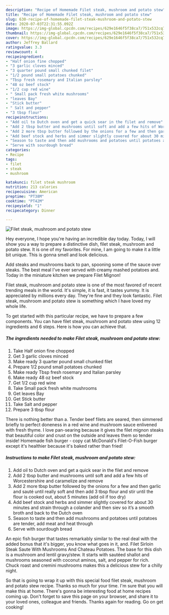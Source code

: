 ```yaml
---
description: "Recipe of Homemade Filet steak, mushroom and potato stew"
title: "Recipe of Homemade Filet steak, mushroom and potato stew"
slug: 630-recipe-of-homemade-filet-steak-mushroom-and-potato-stew
date: 2020-07-03T22:31:55.092Z
image: https://img-global.cpcdn.com/recipes/629e1646f5f38ca7/751x532cq70/filet-steak-mushroom-and-potato-stew-recipe-main-photo.jpg
thumbnail: https://img-global.cpcdn.com/recipes/629e1646f5f38ca7/751x532cq70/filet-steak-mushroom-and-potato-stew-recipe-main-photo.jpg
cover: https://img-global.cpcdn.com/recipes/629e1646f5f38ca7/751x532cq70/filet-steak-mushroom-and-potato-stew-recipe-main-photo.jpg
author: Jeffrey Ballard
ratingvalue: 3.3
reviewcount: 4
recipeingredient:
- "Half onion fine chopped"
- "3 garlic cloves minced"
- "3 quarter pound small chunked filet"
- "1/2 pound small potatoes chunked"
- "Tbsp fresh rosemary and Italian parsley"
- "48 oz beef stock"
- "1/2 cup red wine"
- " Small pack fresh white mushrooms"
- "leaves Bay"
- "Stick butter"
- " Salt and pepper"
- "3 tbsp flour"
recipeinstructions:
- "Add oil to Dutch oven and get a quick sear in the filet and remove"
- "Add 2 tbsp butter and mushrooms until soft and add a few hits of Worcestershire and caramelize and remove"
- "Add 2 more tbsp butter followed by the onions for a few and then garlic and sauté until really soft and then add 3 tbsp flour and stir until the flour is cooked out, about 5 minutes (add oil if too dry)"
- "Add beef stock and herbs and simmer slightly covered for about 30 minutes and strain through a colander and then siev so it’s a smooth broth and back to the Dutch oven"
- "Season to taste and then add mushrooms and potatoes until potatoes are tender, add meat and heat through"
- "Serve with sourdough bread"
categories:
- Recipe
tags:
- filet
- steak
- mushroom

katakunci: filet steak mushroom 
nutrition: 213 calories
recipecuisine: American
preptime: "PT38M"
cooktime: "PT42M"
recipeyield: "1"
recipecategory: Dinner

---
```



![Filet steak, mushroom and potato stew](https://img-global.cpcdn.com/recipes/629e1646f5f38ca7/751x532cq70/filet-steak-mushroom-and-potato-stew-recipe-main-photo.jpg)

Hey everyone, I hope you're having an incredible day today. Today, I will show you a way to prepare a distinctive dish, filet steak, mushroom and potato stew. It is one of my favorites. For mine, I am going to make it a little bit unique. This is gonna smell and look delicious.

Add steaks and mushrooms back to pan, spooning some of the sauce over steaks. The best meal I&#39;ve ever served with creamy mashed potatoes and. Today in the miniature kitchen we prepare Filet Mignon!

Filet steak, mushroom and potato stew is one of the most favored of recent trending meals in the world. It's simple, it is fast, it tastes yummy. It is appreciated by millions every day. They're fine and they look fantastic. Filet steak, mushroom and potato stew is something which I have loved my whole life.


To get started with this particular recipe, we have to prepare a few components. You can have filet steak, mushroom and potato stew using 12 ingredients and 6 steps. Here is how you can achieve that.

<!--inarticleads1-->

##### The ingredients needed to make Filet steak, mushroom and potato stew:

1. Take Half onion fine chopped
1. Get 3 garlic cloves minced
1. Make ready 3 quarter pound small chunked filet
1. Prepare 1/2 pound small potatoes chunked
1. Make ready Tbsp fresh rosemary and Italian parsley
1. Make ready 48 oz beef stock
1. Get 1/2 cup red wine
1. Take  Small pack fresh white mushrooms
1. Get leaves Bay
1. Get Stick butter
1. Take  Salt and pepper
1. Prepare 3 tbsp flour


There is nothing better than a. Tender beef filets are seared, then simmered briefly to perfect doneness in a red wine and mushroom sauce enlivened with fresh thyme. I love pan-searing because it gives the filet mignon steaks that beautiful color and crust on the outside and leaves them so tender inside! Homemade fish burger - copy cat McDonald&#39;s Filet-O-Fish burger except it&#39;s healthier because it&#39;s baked rather than fried! 

<!--inarticleads2-->

##### Instructions to make Filet steak, mushroom and potato stew:

1. Add oil to Dutch oven and get a quick sear in the filet and remove
1. Add 2 tbsp butter and mushrooms until soft and add a few hits of Worcestershire and caramelize and remove
1. Add 2 more tbsp butter followed by the onions for a few and then garlic and sauté until really soft and then add 3 tbsp flour and stir until the flour is cooked out, about 5 minutes (add oil if too dry)
1. Add beef stock and herbs and simmer slightly covered for about 30 minutes and strain through a colander and then siev so it’s a smooth broth and back to the Dutch oven
1. Season to taste and then add mushrooms and potatoes until potatoes are tender, add meat and heat through
1. Serve with sourdough bread


An epic fish burger that tastes remarkably similar to the real deal with the added bonus that it&#39;s bigger, you know what goes in it, and. Filet Sirloin Steak Saute With Mushrooms And Chateau Potatoes. The base for this dish is a mushroom and lentil gravy/stew. It starts with sautéed shallot and mushrooms seasoned with coconut aminos, salt, and pepper for rich. Chuck roast and cremini mushrooms makes this a delicious stew for a chilly night. 

So that is going to wrap it up with this special food filet steak, mushroom and potato stew recipe. Thanks so much for your time. I'm sure that you will make this at home. There's gonna be interesting food at home recipes coming up. Don't forget to save this page on your browser, and share it to your loved ones, colleague and friends. Thanks again for reading. Go on get cooking!
